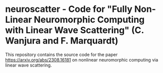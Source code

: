 # neuroscatter - Code for "Fully Non-Linear Neuromorphic Computing with Linear Wave Scattering" (C. Wanjura and F. Marquardt)

This repository contains the source code for the paper https://arxiv.org/abs/2308.16181 on nonlinear neuromorphic computing via linear wave scattering.
